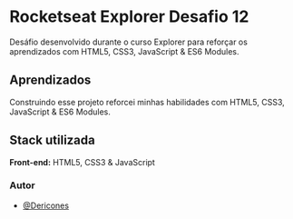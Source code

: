 
# Rocketseat Explorer Desafio 12

Desáfio desenvolvido durante o curso Explorer para reforçar os aprendizados com HTML5, CSS3, JavaScript & ES6 Modules.

## Aprendizados

Construindo esse projeto reforcei minhas habilidades com HTML5, CSS3, JavaScript & ES6 Modules.

## Stack utilizada

**Front-end:** HTML5, CSS3 & JavaScript

### Autor

- [@Dericones](https://www.github.com/Dericones)

